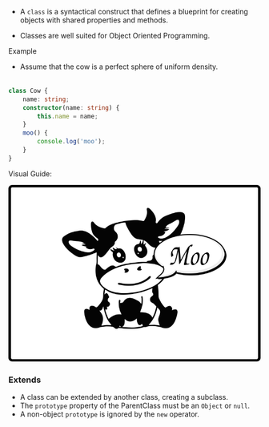 
- A `class` is a syntactical construct that defines a blueprint for creating objects with shared properties and methods.

- Classes are well suited for Object Oriented Programming.

Example

- Assume that the cow is a perfect sphere of uniform density.

```TypeScript

class Cow {
	name: string;
	constructor(name: string) {
		this.name = name;
	}
	moo() {
		console.log('moo');
	}
}

```

Visual Guide:

![](Programming/Reference%20Guides/JavaScript%20(Reference%20Guide)/attachments/moo-cow-small.svg)

### Extends

- A class can be extended by another class, creating a subclass.
- The `prototype` property of the ParentClass must be an `Object` or `null`.
- A non-object `prototype` is ignored by the `new` operator.

